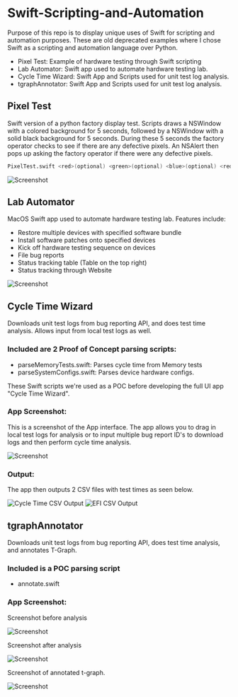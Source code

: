 # Swift-Scripting-and-Automation
Purpose of this repo is to display unique uses of Swift for scripting and automation purposes. These are old deprecated examples where I chose Swift as a scripting and automation language over Python.

- Pixel Test: Example of hardware testing through Swift scripting
- Lab Automator: Swift app used to automate hardware testing lab. 
- Cycle Time Wizard: Swift App and Scripts used for unit test log analysis.
- tgraphAnnotator: Swift App and Scripts used for unit test log analysis.

## Pixel Test
Swift version of a python factory display test. Scripts draws a NSWindow with a colored background for 5 seconds, followed by a NSWindow with a solid black background for 5 seconds. During these 5 seconds the factory operator checks to see if there are any defective pixels. An NSAlert then pops up asking the factory operator if there were any defective pixels.

```bash
PixelTest.swift <red>(optional) <green>(optional) <blue>(optional) <red2>(optional) <green2>(optional) <blue2>(optional)
```

![Screenshot](https://github.com/ivankhau/Swift-Scripting-and-Automation/blob/main/PixelTest/Screenshot.png?raw=true)

## Lab Automator
MacOS Swift app used to automate hardware testing lab. Features include:
- Restore multiple devices with specified software bundle
- Install software patches onto specified devices
- Kick off hardware testing sequence on devices
- File bug reports
- Status tracking table (Table on the top right)
- Status tracking through Website

![Screenshot](https://github.com/ivankhau/Swift-Scripting-and-Automation/blob/main/LabAutomator/Interface.png?raw=true)

## Cycle Time Wizard
Downloads unit test logs from bug reporting API, and does test time analysis. Allows input from local test logs as well.

### Included are 2 Proof of Concept parsing scripts:
- parseMemoryTests.swift: Parses cycle time from Memory tests
- parseSystemConfigs.swift: Parses device hardware configs.

These Swift scripts we're used as a POC before developing the full UI app "Cycle Time Wizard". 

### App Screenshot:
This is a screenshot of the App interface. The app allows you to drag in local test logs for analysis or to input multiple bug report ID's to download logs and then perform cycle time analysis.

![Screenshot](https://github.com/ivankhau/Swift-Scripting-and-Automation/blob/main/CycleTimeWizard/Interface.png?raw=true)

### Output:
The app then outputs 2 CSV files with test times as seen below.

![Cycle Time CSV Output](https://github.com/ivankhau/Swift-Scripting-and-Automation/blob/main/CycleTimeWizard/CycleTime.png?raw=true)
![EFI CSV Output](https://github.com/ivankhau/Swift-Scripting-and-Automation/blob/main/CycleTimeWizard/EFITime.png?raw=true)


## tgraphAnnotator
Downloads unit test logs from bug reporting API, does test time analysis, and annotates T-Graph.

### Included is a POC parsing script
- annotate.swift

### App Screenshot:

Screenshot before analysis

![Screenshot](https://github.com/ivankhau/Swift-Scripting-and-Automation/blob/main/tgraphAnnotator/Interface.png?raw=true)

Screenshot after analysis

![Screenshot](https://github.com/ivankhau/Swift-Scripting-and-Automation/blob/main/tgraphAnnotator/InterfaceParsed.png?raw=true)

Screenshot of annotated t-graph. 

![Screenshot](https://github.com/ivankhau/Swift-Scripting-and-Automation/blob/main/tgraphAnnotator/AnnotatedGraph.png?raw=true)


